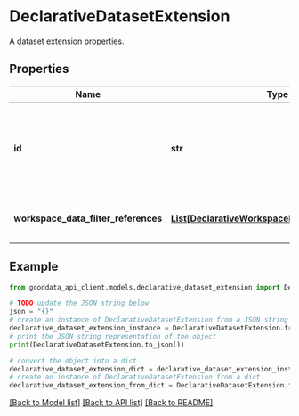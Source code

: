 # DeclarativeDatasetExtension

A dataset extension properties.

## Properties

Name | Type | Description | Notes
------------ | ------------- | ------------- | -------------
**id** | **str** | The Dataset ID. This ID is further used to refer to this instance of dataset. | 
**workspace_data_filter_references** | [**List[DeclarativeWorkspaceDataFilterReferences]**](DeclarativeWorkspaceDataFilterReferences.md) | An array of explicit workspace data filters. | [optional] 

## Example

```python
from gooddata_api_client.models.declarative_dataset_extension import DeclarativeDatasetExtension

# TODO update the JSON string below
json = "{}"
# create an instance of DeclarativeDatasetExtension from a JSON string
declarative_dataset_extension_instance = DeclarativeDatasetExtension.from_json(json)
# print the JSON string representation of the object
print(DeclarativeDatasetExtension.to_json())

# convert the object into a dict
declarative_dataset_extension_dict = declarative_dataset_extension_instance.to_dict()
# create an instance of DeclarativeDatasetExtension from a dict
declarative_dataset_extension_from_dict = DeclarativeDatasetExtension.from_dict(declarative_dataset_extension_dict)
```
[[Back to Model list]](../README.md#documentation-for-models) [[Back to API list]](../README.md#documentation-for-api-endpoints) [[Back to README]](../README.md)


